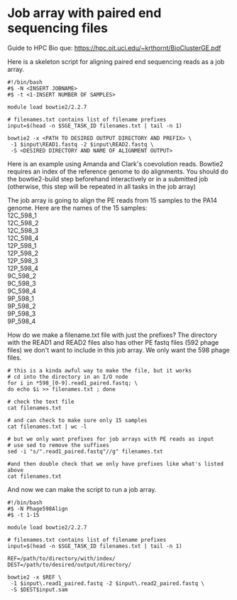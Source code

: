 # Job array with paired end sequencing files

Guide to HPC Bio que: https://hpc.oit.uci.edu/~krthornt/BioClusterGE.pdf 

Here is a skeleton script for aligning paired end sequencing reads as a job array. 


```
#!/bin/bash
#$ -N <INSERT JOBNAME>
#$ -t <1-INSERT NUMBER OF SAMPLES>

module load bowtie2/2.2.7

# filenames.txt contains list of filename prefixes 
input=$(head -n $SGE_TASK_ID filenames.txt | tail -n 1)

bowtie2 -x <PATH TO DESIRED OUTPUT DIRECTORY AND PREFIX> \
 -1 $input\READ1.fastq -2 $input\READ2.fastq \ 
 -S <DESIRED DIRECTORY AND NAME OF ALIGNMENT OUTPUT>

```

Here is an example using Amanda and Clark's coevolution reads.
Bowtie2 requires an index of the reference genome to do alignments. 
You should do the bowtie2-build step beforehand interactively or in a submitted job (otherwise, this step will be repeated in all tasks in the job array)

The job array is going to align the PE reads from 15 samples to the PA14 genome. 
Here are the names of the 15 samples:  
12C_598_1  
12C_598_2  
12C_598_3  
12C_598_4  
12P_598_1  
12P_598_2  
12P_598_3  
12P_598_4  
9C_598_2  
9C_598_3  
9C_598_4  
9P_598_1  
9P_598_2  
9P_598_3  
9P_598_4  

How do we make a filename.txt file with just the prefixes? The directory with the READ1 and READ2 files also has other PE fastq files (592 phage files) we don't want to include in this job array.
We only want the 598 phage files. 

```
# this is a kinda awful way to make the file, but it works
# cd into the directory in an I/O node 
for i in *598_[0-9].read1_paired.fastq; \
do echo $i >> filenames.txt ; done

# check the text file
cat filenames.txt

# and can check to make sure only 15 samples
cat filenames.txt | wc -l

# but we only want prefixes for job arrays with PE reads as input
# use sed to remove the suffixes
sed -i "s/".read1_paired.fastq"//g" filenames.txt

#and then double check that we only have prefixes like what's listed above
cat filenames.txt
```

And now we can make the script to run a job array.

```
#!/bin/bash
#$ -N Phage598Align
#$ -t 1-15 

module load bowtie2/2.2.7

# filenames.txt contains list of filename prefixes 
input=$(head -n $SGE_TASK_ID filenames.txt | tail -n 1)

REF=/path/to/directory/with/index/
DEST=/path/to/desired/output/directory/

bowtie2 -x $REF \
 -1 $input\.read1_paired.fastq -2 $input\.read2_paired.fastq \ 
 -S $DEST$input.sam 

```

